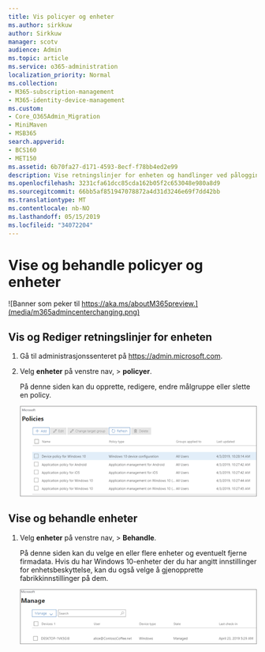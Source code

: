 ```yaml
---
title: Vis policyer og enheter
ms.author: sirkkuw
author: Sirkkuw
manager: scotv
audience: Admin
ms.topic: article
ms.service: o365-administration
localization_priority: Normal
ms.collection:
- M365-subscription-management
- M365-identity-device-management
ms.custom:
- Core_O365Admin_Migration
- MiniMaven
- MSB365
search.appverid:
- BCS160
- MET150
ms.assetid: 6b70fa27-d171-4593-8ecf-f78bb4ed2e99
description: Vise retningslinjer for enheten og handlinger ved pålogging til Microsoft 365 forretninger med global admin credintials.
ms.openlocfilehash: 3231cfa61dcc85cda162b05f2c653048e980a8d9
ms.sourcegitcommit: 66bb5af851947078872a4d31d3246e69f7dd42bb
ms.translationtype: MT
ms.contentlocale: nb-NO
ms.lasthandoff: 05/15/2019
ms.locfileid: "34072204"
---
```

# <a name="view-and-manage-policies-and-devices"></a>Vise og behandle policyer og enheter

![Banner som peker til https://aka.ms/aboutM365preview.](media/m365admincenterchanging.png)

## <a name="view-and-edit-device-policies"></a>Vis og Rediger retningslinjer for enheten

1.  Gå til administrasjonssenteret på <a href="https://go.microsoft.com/fwlink/p/?linkid=837890" target="_blank">https://admin.microsoft.com</a>.
2. Velg **enheter** på venstre nav, \> **policyer**.

    På denne siden kan du opprette, redigere, endre målgruppe eller slette en policy.

    ![Screenshot of the Policies page](media/devicepolicies.png)
  
## <a name="view-and-manage-devices"></a>Vise og behandle enheter


1. Velg **enheter** på venstre nav, \> **Behandle**. 
    
    På denne siden kan du velge en eller flere enheter og eventuelt fjerne firmadata. Hvis du har Windows 10-enheter der du har angitt innstillinger for enhetsbeskyttelse, kan du også velge å gjenopprette fabrikkinnstillinger på dem.
  
   ![Behandle enheter-siden](media/devicesmanage.png)

